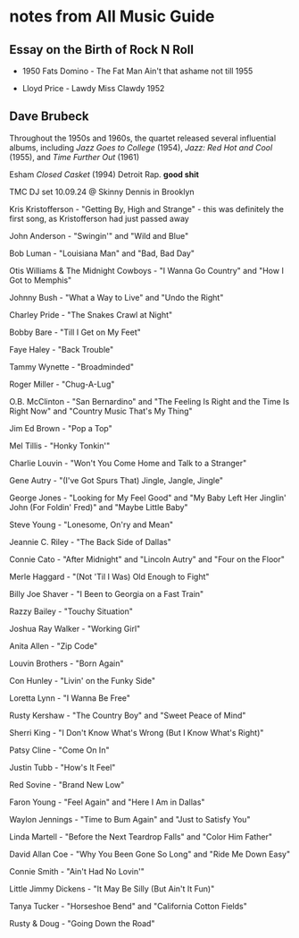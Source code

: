 # notes from All Music Guide 

## Essay on the Birth of Rock N Roll

- 1950 Fats Domino - The Fat Man
Ain't that ashame not till 1955

- Lloyd Price - Lawdy Miss Clawdy 1952

## Dave Brubeck 
Throughout the 1950s and 1960s, the quartet released several influential albums, including *Jazz Goes to College* (1954), *Jazz: Red Hot and Cool* (1955), and *Time Further Out* (1961)

Esham
*Closed Casket* (1994)
Detroit Rap. **good shit**

TMC DJ set
10.09.24 @ Skinny Dennis in Brooklyn

Kris Kristofferson - "Getting By, High and Strange" - this was definitely the first song, as Kristofferson had just passed away

John Anderson - "Swingin'" and "Wild and Blue"

Bob Luman - "Louisiana Man" and "Bad, Bad Day"

Otis Williams & The Midnight Cowboys - "I Wanna Go Country" and "How I Got to Memphis"

Johnny Bush - "What a Way to Live" and "Undo the Right"

Charley Pride - "The Snakes Crawl at Night"

Bobby Bare - "Till I Get on My Feet"

Faye Haley - "Back Trouble"

Tammy Wynette - "Broadminded"

Roger Miller - "Chug-A-Lug"

O.B. McClinton - "San Bernardino" and "The Feeling Is Right and the Time Is Right Now" and "Country Music That's My Thing"

Jim Ed Brown - "Pop a Top"

Mel Tillis - "Honky Tonkin'"

Charlie Louvin - "Won't You Come Home and Talk to a Stranger"

Gene Autry - "(I've Got Spurs That) Jingle, Jangle, Jingle"

George Jones - "Looking for My Feel Good" and "My Baby Left Her Jinglin' John (For Foldin' Fred)" and "Maybe Little Baby"

Steve Young - "Lonesome, On'ry and Mean"

Jeannie C. Riley - "The Back Side of Dallas"

Connie Cato - "After Midnight" and "Lincoln Autry" and "Four on the Floor"

Merle Haggard - "(Not 'Til I Was) Old Enough to Fight"

Billy Joe Shaver - "I Been to Georgia on a Fast Train"

Razzy Bailey - "Touchy Situation"

Joshua Ray Walker - "Working Girl"

Anita Allen - "Zip Code"

Louvin Brothers - "Born Again"

Con Hunley - "Livin' on the Funky Side"

Loretta Lynn - "I Wanna Be Free"

Rusty Kershaw - "The Country Boy" and "Sweet Peace of Mind"

Sherri King - "I Don't Know What's Wrong (But I Know What's Right)"

Patsy Cline - "Come On In"

Justin Tubb - "How's It Feel"

Red Sovine - "Brand New Low"

Faron Young - "Feel Again" and "Here I Am in Dallas"

Waylon Jennings - "Time to Bum Again" and "Just to Satisfy You"

Linda Martell - "Before the Next Teardrop Falls" and "Color Him Father"

David Allan Coe - "Why You Been Gone So Long" and "Ride Me Down Easy"

Connie Smith - "Ain't Had No Lovin'"

Little Jimmy Dickens - "It May Be Silly (But Ain't It Fun)"

Tanya Tucker - "Horseshoe Bend" and "California Cotton Fields"

Rusty & Doug - "Going Down the Road"
